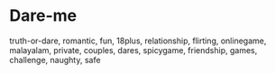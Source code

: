 # Dare-me
truth-or-dare, romantic, fun, 18plus, relationship, flirting, onlinegame, malayalam, private, couples, dares, spicygame, friendship, games, challenge, naughty, safe 
